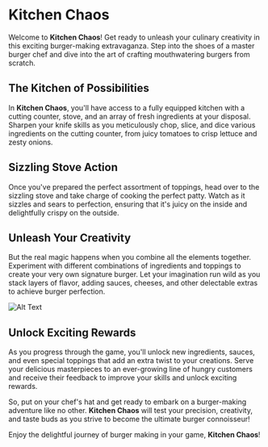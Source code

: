 # Kitchen Chaos

Welcome to **Kitchen Chaos**! Get ready to unleash your culinary creativity in this exciting burger-making extravaganza. Step into the shoes of a master burger chef and dive into the art of crafting mouthwatering burgers from scratch.

## The Kitchen of Possibilities

In **Kitchen Chaos**, you'll have access to a fully equipped kitchen with a cutting counter, stove, and an array of fresh ingredients at your disposal. Sharpen your knife skills as you meticulously chop, slice, and dice various ingredients on the cutting counter, from juicy tomatoes to crisp lettuce and zesty onions.

## Sizzling Stove Action

Once you've prepared the perfect assortment of toppings, head over to the sizzling stove and take charge of cooking the perfect patty. Watch as it sizzles and sears to perfection, ensuring that it's juicy on the inside and delightfully crispy on the outside.

## Unleash Your Creativity

But the real magic happens when you combine all the elements together. Experiment with different combinations of ingredients and toppings to create your very own signature burger. Let your imagination run wild as you stack layers of flavor, adding sauces, cheeses, and other delectable extras to achieve burger perfection.


![Alt Text](https://media1.giphy.com/media/r7Wy1KBjGnnwri2WEB/giphy.gif)



## Unlock Exciting Rewards

As you progress through the game, you'll unlock new ingredients, sauces, and even special toppings that add an extra twist to your creations. Serve your delicious masterpieces to an ever-growing line of hungry customers and receive their feedback to improve your skills and unlock exciting rewards.

So, put on your chef's hat and get ready to embark on a burger-making adventure like no other. **Kitchen Chaos** will test your precision, creativity, and taste buds as you strive to become the ultimate burger connoisseur!

Enjoy the delightful journey of burger making in your game, **Kitchen Chaos**!
